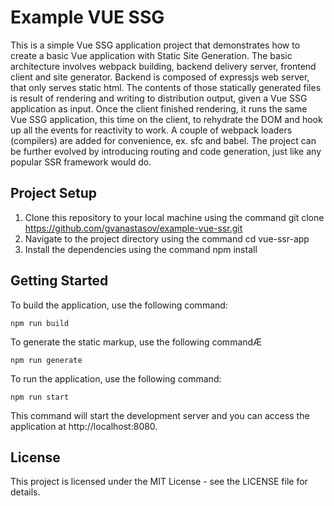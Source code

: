 # **Example VUE SSG**
 
This is a simple Vue SSG application project that demonstrates how to create a basic Vue application with Static Site Generation. The basic architecture involves webpack building, backend delivery server, frontend client and site generator. Backend is composed of expressjs web server, that only serves static html. The contents of those statically generated files is result of rendering and writing to distribution output, given a Vue SSG application as input. Once the client finished rendering, it runs the same Vue SSG application, this time on the client, to rehydrate the DOM and hook up all the events for reactivity to work. A couple of webpack loaders (compilers) are added for convenience, ex. sfc and babel. The project can be further evolved by introducing routing and code generation, just like any popular SSR framework would do.

## **Project Setup**

1. Clone this repository to your local machine using the command git clone https://github.com/gvanastasov/example-vue-ssr.git
2. Navigate to the project directory using the command cd vue-ssr-app
3. Install the dependencies using the command npm install

## **Getting Started**

To build the application, use the following command:
```ssh
npm run build
```

To generate the static markup, use the following commandÆ
```ssh
npm run generate
```

To run the application, use the following command:
```ssh
npm run start
```

This command will start the development server and you can access the application at http://localhost:8080.

## **License**

This project is licensed under the MIT License - see the LICENSE file for details.